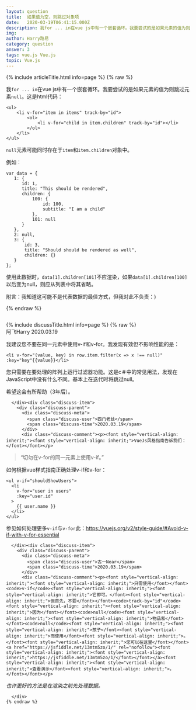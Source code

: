 ```yaml
---
layout: question
title:  如果值为空，则跳过对象项
date:   2020-03-19T06:41:15.000Z
description: 我for ... in在vue js中有一个嵌套循环。我要尝试的是如果元素的值为则跳过元素null。这是html代码：<ul>    <li v-f...
img: 
author: Harry路易
category: question
answer: 3
tags: vue.js Vue.js
topic: Vue.js
---
```

<div class="article-root">
  <div class="article">
    {% include articleTitle.html info=page %}
    {% raw %}
    <div class="article-content"><p><font style="vertical-align: inherit;"><font style="vertical-align: inherit;">我</font></font><code>for ... in</code><font style="vertical-align: inherit;"><font style="vertical-align: inherit;">在vue js中</font><font style="vertical-align: inherit;">有一个嵌套</font><font style="vertical-align: inherit;">循环。</font><font style="vertical-align: inherit;">我要尝试的是如果元素的值为则跳过元素</font></font><code>null</code><font style="vertical-align: inherit;"><font style="vertical-align: inherit;">。</font><font style="vertical-align: inherit;">这是html代码：</font></font></p>

<pre><code>&lt;ul&gt;<font></font>
    &lt;li v-for="item in items" track-by="id"&gt;<font></font>
        &lt;ol&gt;<font></font>
            &lt;li v-for="child in item.children" track-by="id"&gt;&lt;/li&gt;<font></font>
        &lt;/ol&gt;<font></font>
    &lt;/li&gt;<font></font>
&lt;/ul&gt;<font></font>
</code></pre>

<p><code>null</code><font style="vertical-align: inherit;"><font style="vertical-align: inherit;">元素可能同时存在于</font></font><code>item</code><font style="vertical-align: inherit;"><font style="vertical-align: inherit;">和</font></font><code>item.children</code><font style="vertical-align: inherit;"><font style="vertical-align: inherit;">对象中。</font></font></p>

<p><font style="vertical-align: inherit;"><font style="vertical-align: inherit;">例如：</font></font></p>

<pre><code>var data = {<font></font>
   1: {<font></font>
      id: 1,<font></font>
      title: "This should be rendered",<font></font>
      children: {<font></font>
          100: {<font></font>
              id: 100,<font></font>
              subtitle: "I am a child"<font></font>
          },<font></font>
          101: null<font></font>
      }<font></font>
   },<font></font>
   2: null,<font></font>
   3: {<font></font>
       id: 3,<font></font>
       title: "Should should be rendered as well",<font></font>
       children: {}<font></font>
   }<font></font>
};<font></font>
</code></pre>

<p><font style="vertical-align: inherit;"><font style="vertical-align: inherit;">使用此数据时，</font></font><code>data[1].children[101]</code><font style="vertical-align: inherit;"><font style="vertical-align: inherit;">不应渲染，如果</font></font><code>data[1].children[100]</code><font style="vertical-align: inherit;"><font style="vertical-align: inherit;">以后变为null，则应从列表中将其省略。</font></font></p>

<p><font style="vertical-align: inherit;"><font style="vertical-align: inherit;">附言：我知道这可能不是代表数据的最佳方式，但我对此不负责：)</font></font></p></div>
    {% endraw %}
  </div>
  <p style="height: 0;width:0;overflow: hidden;"> 第2412篇《如果值为空，则跳过对象项》来自Winter(https://github.com/aiyld/aiyld.github.io)的站点</p>
  <div class="discuss-wrapper">
    {% include discussTitle.html info=page %}
    {% raw %}
    <div class="discuss-item">
        <div class="discuss-parent">
          <div class="discuss-meta">
            <span class="discuss-user">阿飞Harry</span>
            <span class="discuss-time">2020.03.19</span>
          </div>
          <div class="discuss-comment"><p><font style="vertical-align: inherit;"><font style="vertical-align: inherit;">我建议您不要在同一元素中使用v-if和v-for。</font><font style="vertical-align: inherit;">我发现有效但不影响性能的是：</font></font></p>

<pre><code>&lt;li v-for="(value, key) in row.item.filter(x =&gt; x !== null)" :key="key"{{value}}&lt;/li&gt;
</code></pre>

<p><font style="vertical-align: inherit;"><font style="vertical-align: inherit;">您只需要在要处理的阵列上运行过滤器功能。</font><font style="vertical-align: inherit;">这是c＃中的常见用法，发现在JavaScript中没有什么不同。</font><font style="vertical-align: inherit;">基本上在迭代时将跳过null。</font></font></p>

<p><font style="vertical-align: inherit;"><font style="vertical-align: inherit;">希望这会有所帮助（3年后）。</font></font></p></div>
        </div>
        
      </div><div class="discuss-item">
        <div class="discuss-parent">
          <div class="discuss-meta">
            <span class="discuss-user">西门老丝</span>
            <span class="discuss-time">2020.03.19</span>
          </div>
          <div class="discuss-comment"><p><font style="vertical-align: inherit;"><font style="vertical-align: inherit;">VueJs风格指南告诉我们：</font></font></p>

<blockquote>
  <p><font style="vertical-align: inherit;"><font style="vertical-align: inherit;">“切勿在v-for的同一元素上使用v-if。”</font></font></p>
</blockquote>

<p><font style="vertical-align: inherit;"><font style="vertical-align: inherit;">如何根据vue样式指南正确处理v-if和v-for： </font></font></p>

<pre><code>&lt;ul v-if="shouldShowUsers"&gt;<font></font>
  &lt;li<font></font>
    v-for="user in users"<font></font>
    :key="user.id"<font></font>
  &gt;<font></font>
    {{ user.name }}<font></font>
  &lt;/li&gt;<font></font>
&lt;/ul&gt;<font></font>
</code></pre>

<p><font style="vertical-align: inherit;"><font style="vertical-align: inherit;">参见如何处理更多</font></font><code>v-if</code><font style="vertical-align: inherit;"><font style="vertical-align: inherit;">与</font></font><code>v-for</code><font style="vertical-align: inherit;"><font style="vertical-align: inherit;">此：</font></font><a href="https://vuejs.org/v2/style-guide/#Avoid-v-if-with-v-for-essential" rel="nofollow noreferrer"><font style="vertical-align: inherit;"><font style="vertical-align: inherit;">https://vuejs.org/v2/style-guide/#Avoid-v-if-with-v-for-essential</font></font></a></p></div>
        </div>
        
      </div><div class="discuss-item">
        <div class="discuss-parent">
          <div class="discuss-meta">
            <span class="discuss-user">古一Near</span>
            <span class="discuss-time">2020.03.19</span>
          </div>
          <div class="discuss-comment"><p><font style="vertical-align: inherit;"><font style="vertical-align: inherit;">只需使用</font></font><code>v-if</code><font style="vertical-align: inherit;"><font style="vertical-align: inherit;">它即可。</font><font style="vertical-align: inherit;">但首先，不要</font></font><code>track-by="id"</code><font style="vertical-align: inherit;"><font style="vertical-align: inherit;">因为</font></font><code>null</code><font style="vertical-align: inherit;"><font style="vertical-align: inherit;">物品和</font></font><code>null</code><font style="vertical-align: inherit;"><font style="vertical-align: inherit;">孩子</font><font style="vertical-align: inherit;">而使用</font><font style="vertical-align: inherit;">。</font><font style="vertical-align: inherit;">您可以在这里</font></font><a href="https://jsfiddle.net/13mtm5zo/1/" rel="nofollow"><font style="vertical-align: inherit;"><font style="vertical-align: inherit;">https://jsfiddle.net/13mtm5zo/1/</font></font></a><font style="vertical-align: inherit;"><font style="vertical-align: inherit;">查看演示</font><font style="vertical-align: inherit;">。  </font></font></p>

<p><em><font style="vertical-align: inherit;"><font style="vertical-align: inherit;">也许更好的方法是在渲染之前先处理数据。</font></font></em></p></div>
        </div>
        
      </div>
    {% endraw %}
  </div>
<div>
